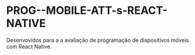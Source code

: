 # PROG--MOBILE-ATT-s-REACT-NATIVE

Desenvovidos para a a avaliação de programação de dispositivos móveis com React Native.
